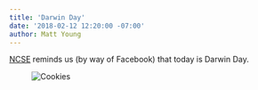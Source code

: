 ```yaml
---
title: 'Darwin Day'
date: '2018-02-12 12:20:00 -07:00'
author: Matt Young
---
```

<a href="https://ncse.com/">NCSE</a> reminds us (by way of Facebook) that today is Darwin Day.

<figure>
<img src="{{ site.baseurl }}/uploads/2018/Darwin_Cookies_2018_600.jpg" alt="Cookies"/>
</figure>


